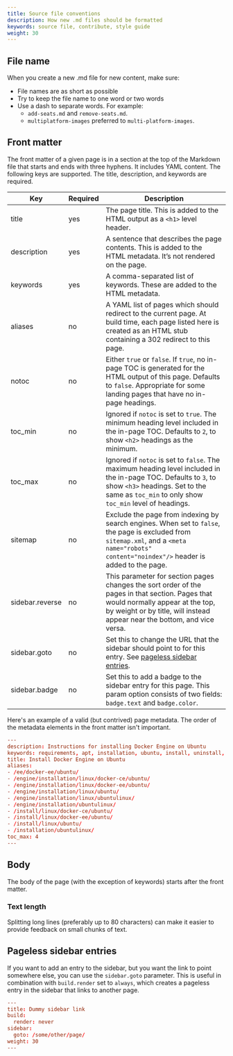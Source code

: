 ```yaml
---
title: Source file conventions
description: How new .md files should be formatted
keywords: source file, contribute, style guide
weight: 30
---
```


## File name

When you create a new .md file for new content, make sure: 
- File names are as short as possible
- Try to keep the file name to one word or two words
- Use a dash to separate words. For example:
  - `add-seats.md`  and `remove-seats.md`.
  - `multiplatform-images` preferred to `multi-platform-images`.

## Front matter

The front matter of a given page is in a section at the top of the Markdown
file that starts and ends with three hyphens. It includes YAML content. The
following keys are supported. The title, description, and keywords are required.

| Key             | Required | Description                                                                                                                                                                                                    |
|-----------------|----------|----------------------------------------------------------------------------------------------------------------------------------------------------------------------------------------------------------------|
| title           | yes      | The page title. This is added to the HTML output as a `<h1>` level header.                                                                                                                                     |
| description     | yes      | A sentence that describes the page contents. This is added to the HTML metadata. It’s not rendered on the page.                                                                                                |
| keywords        | yes      | A comma-separated list of keywords. These are added to the HTML metadata.                                                                                                                                      |
| aliases         | no       | A YAML list of pages which should redirect to the current page. At build time, each page listed here is created as an HTML stub containing a 302 redirect to this page.                                        |
| notoc           | no       | Either `true` or `false`. If `true`, no in-page TOC is generated for the HTML output of this page. Defaults to `false`. Appropriate for some landing pages that have no in-page headings.                      |
| toc_min         | no       | Ignored if `notoc` is set to `true`. The minimum heading level included in the in-page TOC. Defaults to `2`, to show `<h2>` headings as the minimum.                                                           |
| toc_max         | no       | Ignored if `notoc` is set to `false`. The maximum heading level included in the in-page TOC. Defaults to `3`, to show `<h3>` headings. Set to the same as `toc_min` to only show `toc_min` level of headings.  |
| sitemap         | no       | Exclude the page from indexing by search engines. When set to `false`, the page is excluded from `sitemap.xml`, and a `<meta name="robots" content="noindex"/>` header is added to the page.                   |
| sidebar.reverse | no       | This parameter for section pages changes the sort order of the pages in that section. Pages that would normally appear at the top, by weight or by title, will instead appear near the bottom, and vice versa. |
| sidebar.goto    | no       | Set this to change the URL that the sidebar should point to for this entry. See [pageless sidebar entries](#pageless-sidebar-entries).                                                                         |
| sidebar.badge   | no       | Set this to add a badge to the sidebar entry for this page. This param option consists of two fields: `badge.text` and `badge.color`.                                                                          |

Here's an example of a valid (but contrived) page metadata. The order of
the metadata elements in the front matter isn't important.

```toml
---
description: Instructions for installing Docker Engine on Ubuntu
keywords: requirements, apt, installation, ubuntu, install, uninstall, upgrade, update
title: Install Docker Engine on Ubuntu
aliases:
- /ee/docker-ee/ubuntu/
- /engine/installation/linux/docker-ce/ubuntu/
- /engine/installation/linux/docker-ee/ubuntu/
- /engine/installation/linux/ubuntu/
- /engine/installation/linux/ubuntulinux/
- /engine/installation/ubuntulinux/
- /install/linux/docker-ce/ubuntu/
- /install/linux/docker-ee/ubuntu/
- /install/linux/ubuntu/
- /installation/ubuntulinux/
toc_max: 4
---
```

## Body

The body of the page (with the exception of keywords) starts after the front matter.

### Text length

Splitting long lines (preferably up to 80 characters) can make it easier to provide feedback on small chunks of text.

## Pageless sidebar entries

If you want to add an entry to the sidebar, but you want the link to point somewhere else, you can use the `sidebar.goto` parameter.
This is useful in combination with `build.render` set to `always`, which creates a pageless entry in the sidebar that links to another page.

```toml
---
title: Dummy sidebar link
build:
  render: never
sidebar:
  goto: /some/other/page/
weight: 30
---
```
